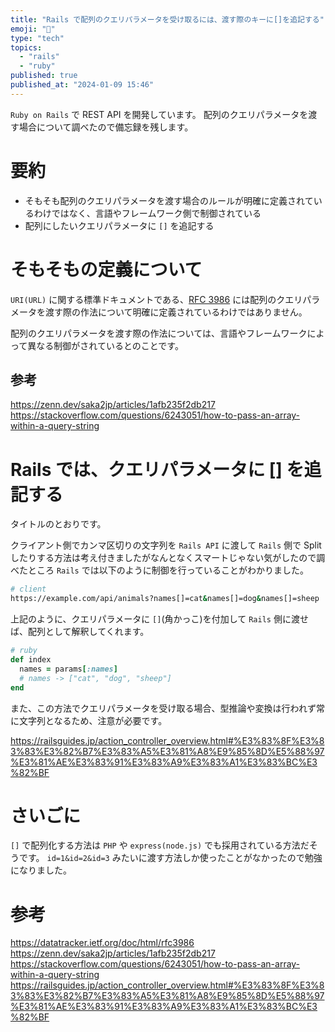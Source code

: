 ```yaml
---
title: "Rails で配列のクエリパラメータを受け取るには、渡す際のキーに[]を追記する"
emoji: "🐰"
type: "tech"
topics:
  - "rails"
  - "ruby"
published: true
published_at: "2024-01-09 15:46"
---
```


`Ruby on Rails` で REST API を開発しています。
配列のクエリパラメータを渡す場合について調べたので備忘録を残します。

# 要約
- そもそも配列のクエリパラメータを渡す場合のルールが明確に定義されているわけではなく、言語やフレームワーク側で制御されている
- 配列にしたいクエリパラメータに `[]` を追記する

# そもそもの定義について
`URI(URL)` に関する標準ドキュメントである、[RFC 3986](https://datatracker.ietf.org/doc/html/rfc3986) には配列のクエリパラメータを渡す際の作法について明確に定義されているわけではありません。

配列のクエリパラメータを渡す際の作法については、言語やフレームワークによって異なる制御がされているとのことです。

## 参考

https://zenn.dev/saka2jp/articles/1afb235f2db217
https://stackoverflow.com/questions/6243051/how-to-pass-an-array-within-a-query-string

# Rails では、クエリパラメータに [] を追記する
タイトルのとおりです。

クライアント側でカンマ区切りの文字列を `Rails API` に渡して `Rails` 側で Split したりする方法は考え付きましたがなんとなくスマートじゃない気がしたので調べたところ `Rails` では以下のように制御を行っていることがわかりました。

```bash
# client
https://example.com/api/animals?names[]=cat&names[]=dog&names[]=sheep
```

上記のように、クエリパラメータに `[]`(角かっこ)を付加して `Rails` 側に渡せば、配列として解釈してくれます。

```ruby
# ruby
def index
  names = params[:names]
  # names -> ["cat", "dog", "sheep"]
end
```

また、この方法でクエリパラメータを受け取る場合、型推論や変換は行われず常に文字列となるため、注意が必要です。

https://railsguides.jp/action_controller_overview.html#%E3%83%8F%E3%83%83%E3%82%B7%E3%83%A5%E3%81%A8%E9%85%8D%E5%88%97%E3%81%AE%E3%83%91%E3%83%A9%E3%83%A1%E3%83%BC%E3%82%BF

# さいごに
`[]` で配列化する方法は `PHP` や `express(node.js)` でも採用されている方法だそうです。
`id=1&id=2&id=3` みたいに渡す方法しか使ったことがなかったので勉強になりました。

# 参考
https://datatracker.ietf.org/doc/html/rfc3986
https://zenn.dev/saka2jp/articles/1afb235f2db217
https://stackoverflow.com/questions/6243051/how-to-pass-an-array-within-a-query-string
https://railsguides.jp/action_controller_overview.html#%E3%83%8F%E3%83%83%E3%82%B7%E3%83%A5%E3%81%A8%E9%85%8D%E5%88%97%E3%81%AE%E3%83%91%E3%83%A9%E3%83%A1%E3%83%BC%E3%82%BF